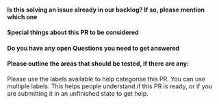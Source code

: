 #### Is this solving an issue already in our backlog? If so, please mention which one


#### Special things about this PR to be considered


#### Do you have any open Questions you need to get answered


#### Please outline the areas that should be tested, if there are any:

Please use the labels available to help categorise this PR. You can use multiple labels. This helps people understand if this PR is ready, or if you
are submitting it in an unfinished state to get help.


